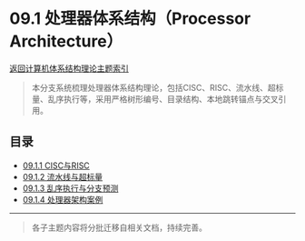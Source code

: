 # 09.1 处理器体系结构（Processor Architecture）

[返回计算机体系结构理论主题索引](../README.md)

> 本分支系统梳理处理器体系结构理论，包括CISC、RISC、流水线、超标量、乱序执行等，采用严格树形编号、目录结构、本地跳转锚点与交叉引用。

## 目录

- [09.1.1 CISC与RISC](./09.1.1_CISC_and_RISC.md)
- [09.1.2 流水线与超标量](./09.1.2_Pipeline_and_Superscalar.md)
- [09.1.3 乱序执行与分支预测](./09.1.3_Out_of_Order_and_Branch_Prediction.md)
- [09.1.4 处理器架构案例](./09.1.4_Processor_Architecture_Cases.md)

---

> 各子主题内容将分批迁移自相关文档，持续完善。

